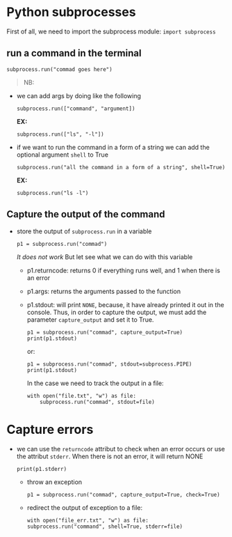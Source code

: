 # Python subprocesses

First of all, we need to import the subprocess module:
```import subprocess```

## run a command in the terminal

```
subprocess.run("commad goes here")
```

> NB: 

- we can add args by doing like the following
  
  ```
  subprocess.run(["command", "argument])
  ```
  
  **EX:**
  
  ```
  subprocess.run(["ls", "-l"])
  ```
- if we want to run the command in a form of a string we can add the optional argument ```shell``` to True
  
  ```
  subprocess.run("all the command in a form of a string", shell=True)
  ```
  
  **EX:**
  
  ```
  subprocess.run("ls -l")
  ```

## Capture the output of the command

- store the output of ```subprocess.run``` in a variable
  
  ```
  p1 = subprocess.run("commad")
  ```
  
  *It does not work*
  But let see what we can do with this variable
  - p1.returncode: returns 0 if everything runs well, and 1 when there is an error
  - p1.args: returns the arguments passed to the function
  - p1.stdout: will print ```NONE```, because, it have already printed it out in the console.
      Thus, in order to capture the output, we must add the parameter ```capture_output``` and set it to True.
    
    ```
    p1 = subprocess.run("commad", capture_output=True)
    print(p1.stdout)
    ```
    
      or:
    
    ```
    p1 = subprocess.run("commad", stdout=subprocess.PIPE)
    print(p1.stdout)
    ```
    
      In the case we need to track the output in a file:
    
    ```
    with open("file.txt", "w") as file:
        subprocess.run("commad", stdout=file)
    ```

# Capture errors

- we can use the ```returncode``` attribut to check when an error occurs or use the attribut ```stderr```. When there is not an error, it will return NONE
  
  ```
  print(p1.stderr)
  ```
  - throw an exception
    
    ```
    p1 = subprocess.run("commad", capture_output=True, check=True)
    ```
  - redirect the output of exception to a file:
    
    ```
    with open("file_err.txt", "w") as file:
    subprocess.run("command", shell=True, stderr=file)
    ```